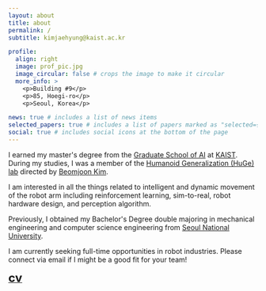 ```yaml
---
layout: about
title: about
permalink: /
subtitle: kimjaehyung@kaist.ac.kr

profile:
  align: right
  image: prof_pic.jpg
  image_circular: false # crops the image to make it circular
  more_info: >
    <p>Building #9</p>
    <p>85, Hoegi-ro</p>
    <p>Seoul, Korea</p>

news: true # includes a list of news items
selected_papers: true # includes a list of papers marked as "selected={true}"
social: true # includes social icons at the bottom of the page
---
```


I earned my master's degree from the [Graduate School of AI](https://gsai.kaist.ac.kr/) at [KAIST](https://www.kaist.ac.kr/en/). During my studies, I was a member of the [Humanoid Generalization (HuGe) lab](https://www.hugelab.org/) directed by [Beomjoon Kim](https://beomjoonkim.github.io/).

I am interested in all the things related to intelligent and dynamic movement of the robot arm including reinforcement learning, sim-to-real, robot hardware design, and perception algorithm.

Previously, I obtained my Bachelor's Degree double majoring in mechanical engineering and computer science engineering from [Seoul National University](https://snu.ac.kr/).

<span class="red-text">I am currently seeking full-time opportunities in robot industries. Please connect via email if I might be a good fit for your team!</span>

**[<font size="5">cv</font>](../assets/pdf/KJH_CV_250417-2.pdf)**
